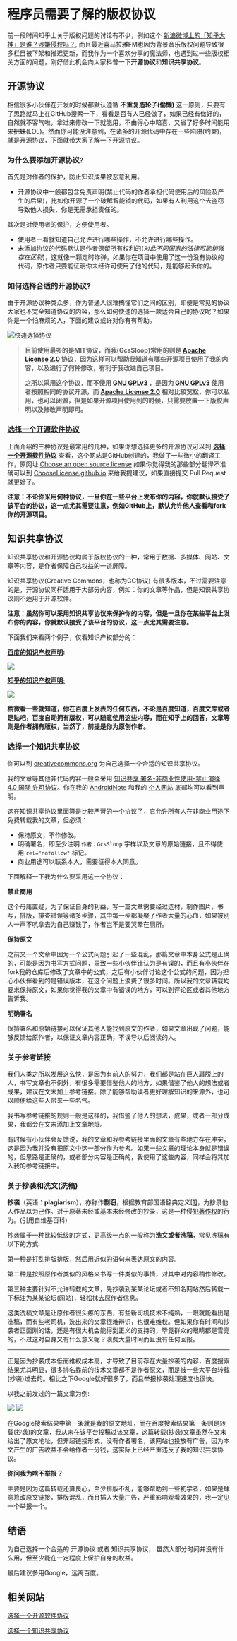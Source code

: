 # 程序员需要了解的版权协议

前一段时间知乎上关于版权问题的讨论有不少，例如这个 [新浪微博上的「知乎大神」是谁？涉嫌侵权吗？](https://www.zhihu.com/question/29945888), 而且最近喜马拉雅FM也因为背景音乐版权问题导致很多栏目被下架和推迟更新，而我作为一个喜欢分享的魔法师，也遇到过一些版权相关方面的问题，刚好借此机会向大家科普一下**开源协议**和**知识共享协议**。



## 开源协议

相信很多小伙伴在开发的时候都默认遵循 **不重复造轮子(偷懒)** 这一原则，只要有了思路就马上在GitHub搜索一下，看看是否有人已经做了，如果已经有做好的，自然就不客气啦，拿过来修改一下就能用，不由得心中暗喜，又省了好多时间能用来~~把妹~~(LOL)。然而你可能没注意到，在诸多的开源代码中存在一些陷阱(约束)，就是开源协议，下面就带大家了解一下开源协议。

### 为什么要添加开源协议?

首先是对作者的保护，防止知识成果被恶意利用。

* 开源协议中一般都包含免责声明(禁止代码的作者承担代码使用后的风险及产生的后果)，比如你开源了一个破解智能锁的代码，如果有人利用这个去盗窃导致他人损失，你是无需承担责任的。

其次是对使用者的保护，方便使用者。

* 使用者一看就知道自己允许进行哪些操作，不允许进行哪些操作。
* 未添加协议的代码默认是作者保留所有权利的(_对此不同国家的法律可能稍微存在区别_)，这就像一颗定时炸弹，如果你在项目中使用了这一份没有协议的代码，原作者只要能证明你未经许可使用了他的代码，是能够起诉你的。

### 如何选择合适的开源协议?

由于开源协议种类众多，作为普通人很难搞懂它们之间的区别，即便是常见的协议大家也不完全知道协议的内容，那么如何快速的选择一款适合自己的协议呢？如果你是一个怕麻烦的人，下面的建议或许对你有有帮助。

![快速选择协议](https://raw.githubusercontent.com/GcsSloop/AndroidNote/magic-world/ChaosCrystal/elements/quick_choose.png)

> **目前使用最多的是MIT协议，而我(GcsSloop)常用的则是 [Apache License 2.0](http://choosealicense.online/licenses/apache-2.0/) 协议，因为这样可以帮助我知道有哪些开源项目使用了我的内容，以及进行了何种修改，有利于我改进自己项目。**
>
> **之所以采用这个协议，而不使用 [GNU GPLv3](http://choosealicense.online/licenses/gpl-3.0/) ，是因为 [GNU GPLv3](http://choosealicense.online/licenses/gpl-3.0/)  使用者按照相同的协议开源，而 [Apache License 2.0](http://choosealicense.online/licenses/apache-2.0/) 相对比较宽松，你可以私用，也可以闭源，但是如果开源项目使用到的时候，只需要放置一下版权声明以及修改声明即可。**



### [选择一个开源软件协议](http://choosealicense.online/)

上面介绍的三种协议是最常用的几种，如果你想选择更多的开源协议可以到 **[选择一个开源软件协议](http://choosealicense.online/)** 查看，这个网站是GitHub创建的，我做了一些微小的翻译工作，原网址 [Choose an open source license](http://choosealicense.com/) 如果你觉得我的那些部分翻译不准确可以到 [ChooseLicense.github.io](https://github.com/ChooseLicense/ChooseLicense.github.io) 来给我提建议，如果直接提交 Pull Request 就更好了。

**注意：不论你采用何种协议，一旦你在一些平台上发布你的内容，你就默认接受了该平台的协议，这一点尤其需要注意，例如GitHub上，默认允许他人查看和fork你的开源项目。**



## 知识共享协议

知识共享协议和开源协议均属于版权协议的一种，常用于数据、多媒体、网站、文章等内容，是作者保障自己权益的一道屏障。

知识共享协议(Creative Commons，也称为CC协议) 有很多版本，不过需要注意的是，开源协议同样适用于大部分内容，例如：你的文章等作品，但是知识共享协议则不适用于开源软件。

**注意：虽然你可以采用知识共享协议来保护你的内容，但是一旦你在某些平台上发布你的内容，你就默认接受了该平台的协议，这一点尤其需要注意。**

下面我们来看两个例子，仅看知识产权部分的：

**[百度的知识产权声明](https://www.baidu.com/duty/copyright.html):**

![](http://ww2.sinaimg.cn/large/005Xtdi2jw1f7z6ht0ru6j30lk09qtc8.jpg)

**[知乎的知识产权声明:](https://www.zhihu.com/terms#sec-licence)**

![](http://ww1.sinaimg.cn/large/005Xtdi2jw1f7z6jsjxycj30p90bhjwe.jpg)

**稍微看一些就知道，你在百度上发表的任何东西，不论是百度知道，百度文库或者是贴吧，百度自动拥有版权，可以随意使用这些内容，而在知乎上的回答，文章等则是作者拥有版权，当然了，前提是你为原创作者。**



### [选择一个知识共享协议](https://creativecommons.org/choose/)

你可以到 [creativecommons.org](https://creativecommons.org/choose/) 为自己选择一个合适的知识共享协议。

我的文章等其他非代码内容一般会采用 [知识共享 署名-非商业性使用-禁止演绎 4.0 国际 许可协议](https://creativecommons.org/licenses/by-nc-nd/4.0/deed.zh)。你在我的 [AndroidNote](https://github.com/GcsSloop/AndroidNote) 和我的 [个人网站](http://www.gcssloop.com/#blog) 底部均可以看到声明。

这在知识共享协议里面算是比较严苛的一个协议了，它允许所有人在非商业用途下免费转载我的文章，但必须：

* 保持原文，不作修改。
* 明确署名，即至少注明 `作者：GcsSloop` 字样以及文章的原始链接，且不得使用 `rel="nofollow"` 标记。
* 商业用途可以联系本人，需要征得本人同意。

下面解释一下我为什么要采用这一个协议：

**禁止商用**

这个毋庸置疑，为了保证自身的利益，写一篇文章需要经过选材，制作图片，书写，排版，排查错误等诸多步骤，其中每一步都凝聚了作者大量的心血，如果被别人一声不吭拿去为自己赚钱了，作者岂不是要哭晕在厕所。

**保持原文**

之前又一个文章中因为一个公式问题引起了一些混乱，那篇文章中本身公式是正确的，可能是因为书写方式问题，导致一些小伙伴错认为是有误的，而且有小伙伴在fork我的仓库后修改了文章中的公式，之后有小伙伴讨论这个公式的问题，因为担心小伙伴看到的是错误版本，在这个问题上浪费了很多时间。所以我的文章转载均要求保持原文，如果你觉得我的文章中有错误的地方，可以到评论区或者其他地方告诉我。

**明确署名**

保持署名和原始链接可以保证其他人能找到原文的作者，如果文章出现了问题，能够反馈给原作者，以保证文章内容正确，不误导以后阅读的人。



### 关于参考链接

我们人类之所以发展这么快，是因为有前人的努力，我们都是站在巨人肩膀上的人，书写文章也不例外，有很多需要借鉴他人的地方，如果借鉴了他人的想法或者成果，建议在文末加上参考链接。除了能够帮助读者更好理解知识的来源外，也可以顺便给这些人带来一些名气。

我书写参考链接的规则一般是这样的，我借鉴了他人的想法，成果，或者一部分成果，我都会在文末添加上文章地址。

有时候有小伙伴会反馈说，我的文章和我参考链接里面的文章有些地方存在冲突，这是因为我并没有把原文中这一部分作为参考。如果一些文章的理论本身就是错误的，但思路是正确的，或者部分内容是正确的，我使用了这些内容，同样会将其加入我的参考链接中。



### 关于抄袭和洗文(洗稿)

**抄袭**（英语：**plagiarism**），亦称作**剽窃**，根据教育部国语辞典定义[[1\]](https://zh.wikipedia.org/wiki/%E6%8A%84%E8%A2%AD#cite_note-.E6.95.99.E8.82.B2.E9.83.A8.E5.9C.8B.E8.AA.9E.E8.BE.AD.E5.85.B8-.E5.89.BD.E7.AA.83-1)，为抄录他人作品以为己作。对于原著未经或基本未经修改的抄录，这是一种侵犯[著作权](https://zh.wikipedia.org/wiki/%E8%91%97%E4%BD%9C%E6%9D%83)的行为。(引用自维基百科)

抄袭属于一种比较低级的方式，更高级一点的一般称为**洗文或者洗稿**，常见洗稿有以下的方式:

第一种是打乱排版排版，然后用近似的语句来表达原文的内容。

第二种是按照原作者类似的风格来书写一件类似的事情，对其中对内容稍作修改。

第三种主要针对不允许转载的文章，先抄袭到某某论坛或者不知名网站然后转载一下标注为某某论坛(网站)，轻松抹去原作者信息。

这类洗稿文章是让原作者很头疼的东西，有些新司机技术不纯熟，一眼就能看出是洗稿，而有些老司机，洗出来的文章很难辨识，也很难维权。但如果你有时间和抄袭者正面刚的话，还是有很大机会能得到正义的支持的，毕竟群众的眼睛都是雪亮的，不过这对自身又有什么意义呢？浪费大量时间而且没有任何回报。

*****

正是因为抄袭成本低而维权成本高，才导致了目前存在大量抄袭的内容，百度搜索结果尤其明显，很多排名靠前的技术文章都不是作者原文，而是被一些大平台转载(抄袭)过去的。相比之下Google就好很多了，而且举报抄袭处理速度也很快。

以我之前发过的一篇文章为例:

![](http://ww4.sinaimg.cn/large/005Xtdi2jw1f7z7o27laej30m40fdn2p.jpg)
![](http://ww4.sinaimg.cn/large/005Xtdi2jw1f7z7nvdzpij30lh0dr78l.jpg)



在Google搜索结果中第一条就是我的原文地址，而在百度搜索结果第一条则是转载(抄袭)的文章，我从未在该平台投稿过该文章，这篇转载(抄袭)文章虽然在文末给出了原文地址，但非超链接形式，没有作者署名，该网站也投放有广告，因为本文产生的广告收益不会给作者一分钱，这实际上已经严重违反了我的知识共享协议。

**你问我为啥不举报？**

主要是因为这篇转载还算良心，至少排版不乱，能够帮助到一些初学者，如果是肆意篡改原文链接，排版混乱，而且插入大量广告，严重影响观看效果的，我一定见一个举报一个。



## 结语

为自己选择一个合适的 开源协议 或者 知识共享协议， 虽然大部分时间并没有什么用，但至少能在一定程度上保护自身的权益。

最后建议多用Google，远离百度。

## 相关网站

[选择一个开源软件协议](http://choosealicense.online/)

[选择一个知识共享协议](https://creativecommons.org/choose/)

